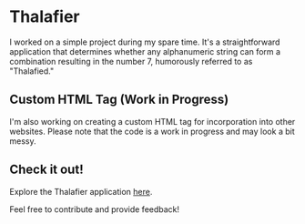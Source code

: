 # Thalafier

I worked on a simple project during my spare time. It's a straightforward application that determines whether any alphanumeric string can form a combination resulting in the number 7, humorously referred to as "Thalafied."

## Custom HTML Tag (Work in Progress)

I'm also working on creating a custom HTML tag for incorporation into other websites. Please note that the code is a work in progress and may look a bit messy.

## Check it out!

Explore the Thalafier application [here](https://thalafier.vercel.app/).

Feel free to contribute and provide feedback!
